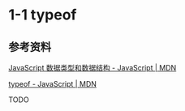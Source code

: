 # 1-1 typeof

## 参考资料

[JavaScript 数据类型和数据结构 - JavaScript | MDN](https://developer.mozilla.org/zh-CN/docs/Web/JavaScript/Data_structures)

[typeof - JavaScript | MDN](https://developer.mozilla.org/zh-CN/docs/Web/JavaScript/Reference/Operators/typeof)

TODO
